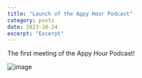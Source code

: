 ```yaml
---
title: "Launch of the Appy Hour Podcast"
category: posts
date: 2023-10-24
excerpt: "Excerpt"
---
```

The first meeting of the Appy Hour Podcast!

![image](https://github.com/z1938118/pwills/assets/122914234/7343417a-149d-447e-97b2-b29cc6e2b8bd)

